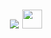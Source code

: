 
<h1 align="center"><b><b><img src="https://readme-typing-svg.herokuapp.com?font=Time+New+Roman&color=cyan&size=25&center=true&vCenter=true&width=600&height=100&lines=dsq..&hearts;++;Self-taught+Front-End+Developer,;Computer+Science+Student,;CTF+Newbie,;Active+Learner/Researcher,;Love+to+learn+new+stuffs..<3"></b> </b><img src="https://media.giphy.com/media/hvRJCLFzcasrR4ia7z/giphy.gif" width="35"></h1>
